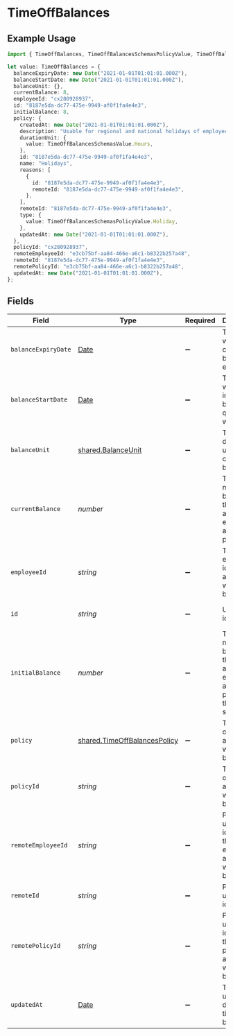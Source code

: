 # TimeOffBalances

## Example Usage

```typescript
import { TimeOffBalances, TimeOffBalancesSchemasPolicyValue, TimeOffBalancesSchemasValue } from "@stackone/stackone-client-ts/sdk/models/shared";

let value: TimeOffBalances = {
  balanceExpiryDate: new Date("2021-01-01T01:01:01.000Z"),
  balanceStartDate: new Date("2021-01-01T01:01:01.000Z"),
  balanceUnit: {},
  currentBalance: 8,
  employeeId: "cx280928937",
  id: "8187e5da-dc77-475e-9949-af0f1fa4e4e3",
  initialBalance: 8,
  policy: {
    createdAt: new Date("2021-01-01T01:01:01.000Z"),
    description: "Usable for regional and national holidays of employees.",
    durationUnit: {
      value: TimeOffBalancesSchemasValue.Hours,
    },
    id: "8187e5da-dc77-475e-9949-af0f1fa4e4e3",
    name: "Holidays",
    reasons: [
      {
        id: "8187e5da-dc77-475e-9949-af0f1fa4e4e3",
        remoteId: "8187e5da-dc77-475e-9949-af0f1fa4e4e3",
      },
    ],
    remoteId: "8187e5da-dc77-475e-9949-af0f1fa4e4e3",
    type: {
      value: TimeOffBalancesSchemasPolicyValue.Holiday,
    },
    updatedAt: new Date("2021-01-01T01:01:01.000Z"),
  },
  policyId: "cx280928937",
  remoteEmployeeId: "e3cb75bf-aa84-466e-a6c1-b8322b257a48",
  remoteId: "8187e5da-dc77-475e-9949-af0f1fa4e4e3",
  remotePolicyId: "e3cb75bf-aa84-466e-a6c1-b8322b257a48",
  updatedAt: new Date("2021-01-01T01:01:01.000Z"),
};
```

## Fields

| Field                                                                                                    | Type                                                                                                     | Required                                                                                                 | Description                                                                                              | Example                                                                                                  |
| -------------------------------------------------------------------------------------------------------- | -------------------------------------------------------------------------------------------------------- | -------------------------------------------------------------------------------------------------------- | -------------------------------------------------------------------------------------------------------- | -------------------------------------------------------------------------------------------------------- |
| `balanceExpiryDate`                                                                                      | [Date](https://developer.mozilla.org/en-US/docs/Web/JavaScript/Reference/Global_Objects/Date)            | :heavy_minus_sign:                                                                                       | The date of when the current balance expires                                                             | 2021-01-01T01:01:01.000Z                                                                                 |
| `balanceStartDate`                                                                                       | [Date](https://developer.mozilla.org/en-US/docs/Web/JavaScript/Reference/Global_Objects/Date)            | :heavy_minus_sign:                                                                                       | The date of when the initial balance quantity was set                                                    | 2021-01-01T01:01:01.000Z                                                                                 |
| `balanceUnit`                                                                                            | [shared.BalanceUnit](../../../sdk/models/shared/balanceunit.md)                                          | :heavy_minus_sign:                                                                                       | The duration unit of the current balance                                                                 | hours                                                                                                    |
| `currentBalance`                                                                                         | *number*                                                                                                 | :heavy_minus_sign:                                                                                       | The current numeric balance for the associated employee and time off policy                              | 8                                                                                                        |
| `employeeId`                                                                                             | *string*                                                                                                 | :heavy_minus_sign:                                                                                       | The employee id associated with this balance                                                             | cx280928937                                                                                              |
| `id`                                                                                                     | *string*                                                                                                 | :heavy_minus_sign:                                                                                       | Unique identifier                                                                                        | 8187e5da-dc77-475e-9949-af0f1fa4e4e3                                                                     |
| `initialBalance`                                                                                         | *number*                                                                                                 | :heavy_minus_sign:                                                                                       | The initial numeric balance for the associated employee and time off policy as of the balance start date | 8                                                                                                        |
| `policy`                                                                                                 | [shared.TimeOffBalancesPolicy](../../../sdk/models/shared/timeoffbalancespolicy.md)                      | :heavy_minus_sign:                                                                                       | The time off policy associated with this balance                                                         |                                                                                                          |
| `policyId`                                                                                               | *string*                                                                                                 | :heavy_minus_sign:                                                                                       | The time off policy id associated with this balance                                                      | cx280928937                                                                                              |
| `remoteEmployeeId`                                                                                       | *string*                                                                                                 | :heavy_minus_sign:                                                                                       | Provider's unique identifier of the employee associated with this balance                                | e3cb75bf-aa84-466e-a6c1-b8322b257a48                                                                     |
| `remoteId`                                                                                               | *string*                                                                                                 | :heavy_minus_sign:                                                                                       | Provider's unique identifier                                                                             | 8187e5da-dc77-475e-9949-af0f1fa4e4e3                                                                     |
| `remotePolicyId`                                                                                         | *string*                                                                                                 | :heavy_minus_sign:                                                                                       | Provider's unique identifier of the time off policy id associated with this balance                      | e3cb75bf-aa84-466e-a6c1-b8322b257a48                                                                     |
| `updatedAt`                                                                                              | [Date](https://developer.mozilla.org/en-US/docs/Web/JavaScript/Reference/Global_Objects/Date)            | :heavy_minus_sign:                                                                                       | The updated_at date of this time off balance                                                             | 2021-01-01T01:01:01.000Z                                                                                 |